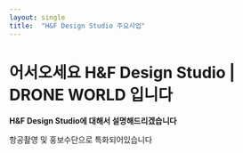 ```yaml
---
layout: single
title:  "H&F Design Studio 주요사업"
---
```


# 어서오세요 H&F Design Studio | DRONE WORLD 입니다

**H&F Design Studio에 대해서 설명해드리겠습니다**

항공촬영 및 홍보수단으로 특화되어있습니다
